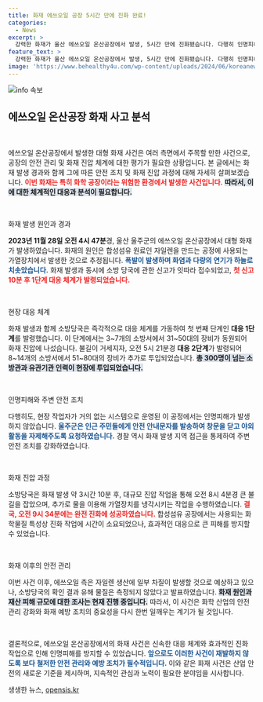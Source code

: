```yaml
---
title: 화재 에쓰오일 공장 5시간 만에 진화 완료!
categories:
  - News
excerpt: >
  강력한 화재가 울산 에쓰오일 온산공장에서 발생, 5시간 만에 진화됐습니다. 다행히 인명피해는 없으나, 자일렌 생산에 차질이 우려됩니다. 화재 원인과 피해 규모는 조사 중입니다. 클릭하고 더 자세한 소식을 확인하세요!
feature_text: >
  강력한 화재가 울산 에쓰오일 온산공장에서 발생, 5시간 만에 진화됐습니다. 다행히 인명피해는 없으나, 자일렌 생산에 차질이 우려됩니다. 화재 원인과 피해 규모는 조사 중입니다. 클릭하고 더 자세한 소식을 확인하세요!
image: 'https://www.behealthy4u.com/wp-content/uploads/2024/06/koreanews.jpg'
---
```


<p><img src="https://www.behealthy4u.com/wp-content/uploads/2024/06/koreanews.jpg" alt="info 속보" /></p>

<h2 data-ke-size="size26">에쓰오일 온산공장 화재 사고 분석</h2>

<p data-ke-size="size16">&nbsp;</p>

<p>에쓰오일 온산공장에서 발생한 대형 화재 사건은 여러 측면에서 주목할 만한 사건으로, 공장의 안전 관리 및 화재 진압 체계에 대한 평가가 필요한 상황입니다. 본 글에서는 화재 발생 경과와 함께 그에 따른 안전 조치 및 화재 진압 과정에 대해 자세히 살펴보겠습니다. <b><span style="color: #ee2323;">이번 화재는 특히 화학 공장이라는 위험한 환경에서 발생한 사건입니다.</span></b> <b><span style="background-color: #21538527;">따라서, 이에 대한 체계적인 대응과 분석이 필요합니다.</span></b></p>

<p data-ke-size="size16">&nbsp;</p>

<p>화재 발생 원인과 경과</p>

<p><b>2023년 11월 28일 오전 4시 47분</b>경, 울산 울주군의 에쓰오일 온산공장에서 대형 화재가 발생하였습니다. 화재의 원인은 합성섬유 원료인 자일렌을 만드는 공정에 사용되는 가열장치에서 발생한 것으로 추정됩니다. <b><span style="color: #1a5490;">폭발이 발생하며 화염과 다량의 연기가 하늘로 치솟았습니다.</span></b> 화재 발생과 동시에 소방 당국에 관한 신고가 잇따라 접수되었고, <b><span style="color: #ee2323;">첫 신고 10분 후 1단계 대응 체계가 발령되었습니다.</span></b></p>

<p data-ke-size="size16">&nbsp;</p>

<p>현장 대응 체계</p>

<p>화재 발생과 함께 소방당국은 즉각적으로 대응 체계를 가동하여 첫 번째 단계인 <strong>대응 1단계</strong>를 발령했습니다. 이 단계에서는 3~7개의 소방서에서 31~50대의 장비가 동원되어 화재 진압에 나섰습니다. 불길이 거세지자, 오전 5시 21분경 <strong>대응 2단계</strong>가 발령되어 8~14개의 소방서에서 51~80대의 장비가 추가로 투입되었습니다. <b><span style="background-color: #21538527;">총 300명이 넘는 소방관과 유관기관 인력이 현장에 투입되었습니다.</span></b></p>

<p data-ke-size="size16">&nbsp;</p>

<p>인명피해와 주변 안전 조치</p>

<p>다행히도, 현장 작업자가 거의 없는 시스템으로 운영된 이 공정에서는 인명피해가 발생하지 않았습니다. <b><span style="color: #1a5490;">울주군은 인근 주민들에게 안전 안내문자를 발송하여 창문을 닫고 야외활동을 자제해주도록 요청하였습니다.</span></b> 경찰 역시 화재 발생 지역 접근을 통제하여 주변 안전 조치를 강화하였습니다.</p>

<p data-ke-size="size16">&nbsp;</p>

<p>화재 진압 과정</p>

<p>소방당국은 화재 발생 약 3시간 10분 후, 대규모 진압 작업을 통해 오전 8시 4분경 큰 불길을 잡았으며, 추가로 물을 이용해 가열장치를 냉각시키는 작업을 수행하였습니다. <b><span style="color: #ee2323;">결국, 오전 9시 34분에는 완전 진화에 성공하였습니다.</span></b> 합성섬유 공장에서는 사용되는 화학물질 특성상 진화 작업에 시간이 소요되었으나, 효과적인 대응으로 큰 피해를 방지할 수 있었습니다.</p>

<p data-ke-size="size16">&nbsp;</p>

<p>화재 이후의 안전 관리</p>

<p>이번 사건 이후, 에쓰오일 측은 자일렌 생산에 일부 차질이 발생할 것으로 예상하고 있으나, 소방당국의 확인 결과 유해 물질은 측정되지 않았다고 발표하였습니다. <b><span style="background-color: #21538527;">화재 원인과 재산 피해 규모에 대한 조사는 현재 진행 중입니다.</span></b> 따라서, 이 사건은 화학 산업의 안전 관리 강화와 화재 예방 조치의 중요성을 다시 한번 일깨우는 계기가 될 것입니다.</p>

<p data-ke-size="size16">&nbsp;</p>

<p>결론적으로, 에쓰오일 온산공장에서의 화재 사건은 신속한 대응 체계와 효과적인 진화 작업으로 인해 인명피해를 방지할 수 있었습니다. <b><span style="color: #1a5490;">앞으로도 이러한 사건이 재발하지 않도록 보다 철저한 안전 관리와 예방 조치가 필수적입니다.</span></b> 이와 같은 화재 사건은 산업 안전의 새로운 기준을 제시하며, 지속적인 관심과 노력이 필요한 분야임을 시사합니다.</p>
생생한 뉴스, <a href="https://opensis.kr" rel="dofollow">opensis.kr</a>


